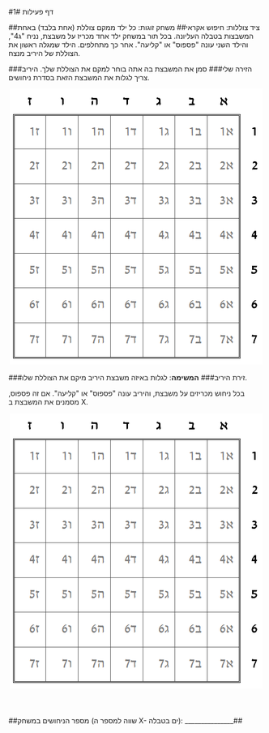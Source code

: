 
#דף פעילות 1#

##ציד צוללות: חיפוש אקראי##
משחק זוגות: כל ילד ממקם צוללת (אחת בלבד) באחת המשבצות בטבלה העליונה. בכל תור במשחק ילד אחד מכריז על משבצת, נניח "ג4", והילד השני עונה "פספוס" או "קליעה". אחר כך מתחלפים. הילד שמגלה ראשון את הצוללת של היריב מנצח.

###הזירה שלי###
סמן את המשבצת בה אתה בוחר למקם את הצוללת שלך.
היריב צריך לגלות את המשבצת הזאת בסדרת ניחושים.

<div id="container" align="center">
  <img class="img-responsive" src="img07.png" title=""/>
</div>


###זירת היריב###
**המשימה**: לגלות באיזה משבצת היריב מיקם את הצוללת שלו.

בכל ניחוש מכריזים על משבצת, והיריב עונה "פספוס" או "קליעה".
אם זה פספוס, מסמנים את המשבצת ב X.

<div id="container" align="center">
  <img class="img-responsive" src="img07.png" title=""/>
</div>
<br>
<br>
<br>
##מספר הניחושים במשחק (שווה למספר ה X- ים בטבלה): _______________##
